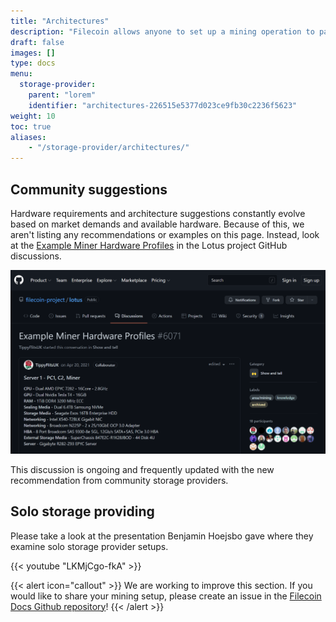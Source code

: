 ```yaml
---
title: "Architectures"
description: "Filecoin allows anyone to set up a mining operation to participate in a global, distributed storage market."
draft: false
images: []
type: docs
menu:
  storage-provider:
    parent: "lorem"
    identifier: "architectures-226515e5377d023ce9fb30c2236f5623"
weight: 10
toc: true
aliases:
    - "/storage-provider/architectures/"
---
```


## Community suggestions

Hardware requirements and architecture suggestions constantly evolve based on market demands and available hardware. Because of this, we aren't listing any recommendations or examples on this page. Instead, look at the [Example Miner Hardware Profiles](https://github.com/filecoin-project/lotus/discussions/6071) in the Lotus project GitHub discussions.

[![Screenshot of a community discussion on GitHub.](github-arch-discussion.png)](https://github.com/filecoin-project/lotus/discussions/6071)

This discussion is ongoing and frequently updated with the new recommendation from community storage providers.

## Solo storage providing

Please take a look at the presentation Benjamin Hoejsbo gave where they examine solo storage provider setups.

{{< youtube "LKMjCgo-fkA" >}}

{{< alert icon="callout" >}}
We are working to improve this section. If you would like to share your mining setup, please create an issue in the [Filecoin Docs Github repository](https://github.com/filecoin-project/filecoin-docs/issues)!
{{< /alert >}}
